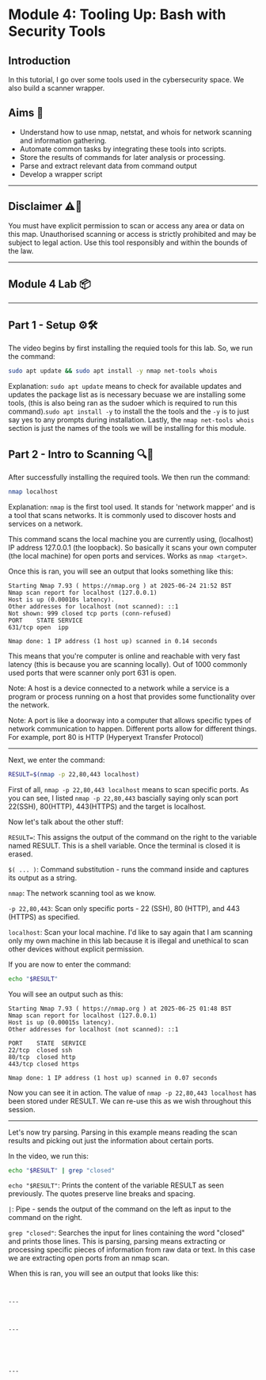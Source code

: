 # Module 4: Tooling Up: Bash with Security Tools

## Introduction

In this tutorial, I go over some tools used in the cybersecurity space. We also build a scanner wrapper.

## Aims 🎯
- Understand how to use nmap, netstat, and whois for network scanning and information gathering.
- Automate common tasks by integrating these tools into scripts.
- Store the results of commands for later analysis or processing.
- Parse and extract relevant data from command output
- Develop a wrapper script

---

## Disclaimer ⚠️📢

You must have explicit permission to scan or access any area or data on this map. Unauthorised scanning or access is strictly prohibited and may be subject to legal action. Use this tool responsibly and within the bounds of the law.

---

## Module 4 Lab 📦

---

## Part 1 - Setup ⚙️🛠️

The video begins by first installing the requied tools for this lab. So, we run the command:
```bash
sudo apt update && sudo apt install -y nmap net-tools whois
```
Explanation: `sudo apt update` means to check for available updates and updates the package list as is necessary becuase we are installing some tools, (this is also being ran as the sudoer which is required to run this command).`sudo apt install -y` to install the the tools and the `-y` is to just say yes to any prompts during installation. Lastly, the `nmap net-tools whois` section is just the names of the tools we will be installing for this module.

## Part 2 - Intro to Scanning 🔍📡

After successfully installing the required tools. We then run the command:
```bash
nmap localhost
```
Explanation: `nmap` is the first tool used. It stands for 'network mapper' and is a tool that scans networks. It is commonly used to discover hosts and services on a network.

This command scans the local machine you are currently using, (localhost) IP address 127.0.0.1 (the loopback). So basically it scans your own computer (the local machine) for open ports and services. Works as `nmap <target>`.

Once this is ran, you will see an output that looks something like this:
```
Starting Nmap 7.93 ( https://nmap.org ) at 2025-06-24 21:52 BST
Nmap scan report for localhost (127.0.0.1)
Host is up (0.00010s latency).
Other addresses for localhost (not scanned): ::1
Not shown: 999 closed tcp ports (conn-refused)
PORT    STATE SERVICE
631/tcp open  ipp

Nmap done: 1 IP address (1 host up) scanned in 0.14 seconds
```
This means that you're computer is online and reachable with very fast latency (this is because you are scanning locally). Out of 1000 commonly used ports that were scanner only port 631 is open.

Note: A host is a device connected to a network while a service is a program or process running on a host that provides some functionality over the network.

Note: A port is like a doorway into a computer that allows specific types of network communication to happen. Different ports allow for different things. For example, port 80 is HTTP (Hyperyext Transfer Protocol)

---

Next, we enter the command:
```bash
RESULT=$(nmap -p 22,80,443 localhost)
```
First of all, `nmap -p 22,80,443 localhost` means to scan specific ports. As you can see, I listed `nmap -p 22,80,443` bascially saying only scan port 22(SSH), 80(HTTP), 443(HTTPS) and the target is localhost.

Now let's talk about the other stuff:

`RESULT=`: This assigns the output of the command on the right to the variable named RESULT. This is a shell variable. Once the terminal is closed it is erased.

`$( ... )`: Command substitution - runs the command inside and captures its output as a string.

`nmap`: The network scanning tool as we know.

`-p 22,80,443`: Scan only specific ports - 22 (SSH), 80 (HTTP), and 443 (HTTPS) as specified.

`localhost`: Scan your local machine. I'd like to say again that I am scanning only my own machine in this lab because it is illegal and unethical to scan other devices without explicit permission.

If you are now to enter the command:
```bash
echo "$RESULT"
```
You will see an output such as this:
```
Starting Nmap 7.93 ( https://nmap.org ) at 2025-06-25 01:48 BST
Nmap scan report for localhost (127.0.0.1)
Host is up (0.00015s latency).
Other addresses for localhost (not scanned): ::1

PORT    STATE  SERVICE
22/tcp  closed ssh
80/tcp  closed http
443/tcp closed https

Nmap done: 1 IP address (1 host up) scanned in 0.07 seconds
```
Now you can see it in action. The value of `nmap -p 22,80,443 localhost` has been stored under RESULT. We can re-use this as we wish throughout this session.

---

Let's now try parsing. Parsing in this example means reading the scan results and picking out just the information about certain ports.

In the video, we run this:
```bash
echo "$RESULT" | grep "closed"
```
`echo "$RESULT"`: Prints the content of the variable RESULT as seen previously. The quotes preserve line breaks and spacing.

`|`: Pipe - sends the output of the command on the left as input to the command on the right.

`grep "closed"`: Searches the input for lines containing the word "closed" and prints those lines. This is parsing, parsing means extracting or processing specific pieces of information from raw data or text. In this case we are extracting open ports from an nmap scan.

When this is ran, you will see an output that looks like this:
```


---



---





---




